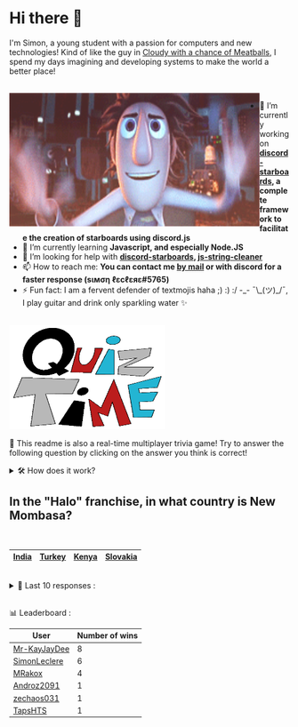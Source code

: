 # Hi there 👋

I'm Simon, a young student with a passion for computers and new technologies!
Kind of like the guy in [Cloudy with a chance of Meatballs](https://www.youtube.com/watch?v=dQw4w9WgXcQ), I spend my days imagining and developing systems to make the world a better place!

<br>

<img width="450" height="240" src="./assets/cloudyWithAChanceOfMeatBalls.gif" align=left>

- 🔭 I’m currently working on **[discord-starboards](https://github.com/SimonLeclere/discord-starboards), a complete framework to facilitate the creation of starboards using discord.js**
- 🌱 I’m currently learning **Javascript, and especially Node.JS**
- 🤔 I’m looking for help with **[discord-starboards](https://github.com/SimonLeclere/discord-starboards), [js-string-cleaner](https://github.com/SimonLeclere/Js-String-Cleaner)**
- 📫 How to reach me: **You can contact me [by mail](mailto:simon-leclere@orange.fr) or with discord for a faster response (sιмση ℓεcℓεяε#5765)**
- ⚡ Fun fact: I am a fervent defender of textmojis haha ;) :) :/ -\_- ¯\\\_(ツ)\_/¯, I play guitar and drink only sparkling water ✨

<br>

<img width="280" height="187" src="./assets/quizTime.gif">

<br>

🎲 This readme is also a real-time multiplayer trivia game! Try to answer the following question by clicking on the answer you think is correct!
<details>
  <summary>🛠️ How does it work?</summary>
  Each answer is a link to a pre-filled issue. When you press "Submit new issue", it triggers a Github action workflow that compares your answer with the correct answer, finds a new question and updates the readme.md file. Not bad huh?! This whole process only takes about 20 seconds!
</details>

## In the &quot;Halo&quot; franchise, in what country is New Mombasa?

<br>

| [India](https://github.com/SimonLeclere/SimonLeclere/issues/new?title=quiz%7C1304%7CIndia&body=Just%20click%20'Submit%20new%20issue'.) | [Turkey](https://github.com/SimonLeclere/SimonLeclere/issues/new?title=quiz%7C1304%7CTurkey&body=Just%20click%20'Submit%20new%20issue'.) | [Kenya](https://github.com/SimonLeclere/SimonLeclere/issues/new?title=quiz%7C1304%7CKenya&body=Just%20click%20'Submit%20new%20issue'.) | [Slovakia](https://github.com/SimonLeclere/SimonLeclere/issues/new?title=quiz%7C1304%7CSlovakia&body=Just%20click%20'Submit%20new%20issue'.) |
| - | - | - | - | 

<br>

<details>
  <summary>📒 Last 10 responses :</summary>

- **MRakox** answered **Massachusetts** to `Which American colony, known for its religious tolerance, did Roger Williams found in 1636?` (Wrong answer)
- **MRakox** answered **Polly Finn** to `In the novel 'The Adventures of Tom Sawyer' what is the name of Tom's sweetheart?` (Wrong answer)
- **MRakox** answered **Bazooka** to `In the "Worms" series of video games, which of these weapons is affected by wind?` (Good answer)
- **MRakox** answered **Gallbladder** to `Which of these body parts contains the islets of Langerhans?` (Wrong answer)
- **MRakox** answered **hoot** to `Which of these sounds is commonly associated with owls?` (Good answer)
- **MRakox** answered **bark** to `Which of these sounds is commonly associated with owls?` (Wrong answer)
- **SimonLeclere** answered **Street Fighter** to `Which of these game franchises were made by Namco?` (Wrong answer)
- **SimonLeclere** answered **Fermented Black Beans** to `In Rome, which of these ingredients is used to flavour ciabatta bread?` (Wrong answer)
- **TapsHTS** answered **False** to `There is a Donald Trump Board Game, which was made in 1989.` (Wrong answer)
- **TapsHTS** answered **True** to `The song Scatman&#039;s World was released after Scatman (Ski-Ba-Bop-Ba-Dop-Bop).` (Good answer)

</details>

<br>

📊 Leaderboard :

| User | Number of wins |
|-|-|
| [Mr-KayJayDee](https://github.com/Mr-KayJayDee) | 8 |
| [SimonLeclere](https://github.com/SimonLeclere) | 6 |
| [MRakox](https://github.com/MRakox) | 4 |
| [Androz2091](https://github.com/Androz2091) | 1 |
| [zechaos031](https://github.com/zechaos031) | 1 |
| [TapsHTS](https://github.com/TapsHTS) | 1 |